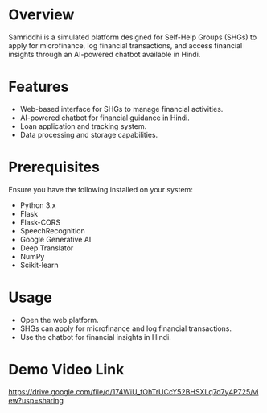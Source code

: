 # Overview

Samriddhi is a simulated platform designed for Self-Help Groups (SHGs) to apply for microfinance, log financial transactions, and access financial insights through an AI-powered chatbot available in Hindi.

# Features

- Web-based interface for SHGs to manage financial activities.
- AI-powered chatbot for financial guidance in Hindi.
- Loan application and tracking system.
- Data processing and storage capabilities.

# Prerequisites
Ensure you have the following installed on your system:

- Python 3.x
- Flask
- Flask-CORS
- SpeechRecognition
- Google Generative AI
- Deep Translator
- NumPy
- Scikit-learn

# Usage
- Open the web platform.
- SHGs can apply for microfinance and log financial transactions.
- Use the chatbot for financial insights in Hindi.

# Demo Video Link
https://drive.google.com/file/d/174WiU_fOhTrUCcY52BHSXLq7d7y4P725/view?usp=sharing
